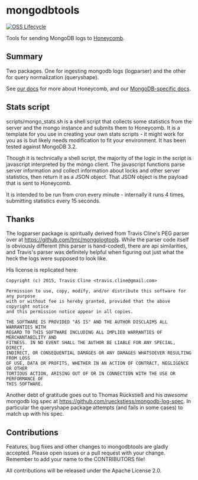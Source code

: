 # mongodbtools

[![OSS Lifecycle](https://img.shields.io/osslifecycle/honeycombio/mongodbtools?color=success)](https://github.com/honeycombio/home/blob/main/honeycomb-oss-lifecycle-and-practices.md)

Tools for sending MongoDB logs to [Honeycomb](https://honeycomb.io/).

## Summary

Two packages.  One for ingesting mongodb logs (logparser) and the other for query normalization (queryshape).

See [our docs](https://honeycomb.io/docs) for more about Honeycomb, and our [MongoDB-specific docs](https://honeycomb.io/docs/connect/mongodb/).

## Stats script

scripts/mongo_stats.sh is a shell script that collects some statistics from the server and the mongo instance and submits them to Honeycomb. It is a template for you use in creating your own stats scripts - it might work for you as is but likely needs modification to fit your environment. It has been tested against MongoDB 3.2.

Though it is technically a shell script, the majority of the logic in the script is javascript interpreted by the mongo client. The javascript functions parse server information and collect information about locks and other server statistics, then return it as a JSON object. That JSON object is the payload that is sent to Honeycomb.

It is intended to be run from cron every minute - internally it runs 4 times, submitting statistics every 15 seconds.

## Thanks

The logparser package is spiritually derived from Travis Cline's PEG
parser over at https://github.com/tmc/mongologtools.  While the parser
code itself is obviously different (this parser is hand-coded),
there are api similarities, and Travis's parser was definitely helpful
when figuring out just what the heck the logs were supposed to look like.

His license is replicated here:

```
Copyright (c) 2015, Travis Cline <travis.cline@gmail.com>

Permission to use, copy, modify, and/or distribute this software for any purpose
with or without fee is hereby granted, provided that the above copyright notice
and this permission notice appear in all copies.

THE SOFTWARE IS PROVIDED "AS IS" AND THE AUTHOR DISCLAIMS ALL WARRANTIES WITH
REGARD TO THIS SOFTWARE INCLUDING ALL IMPLIED WARRANTIES OF MERCHANTABILITY AND
FITNESS. IN NO EVENT SHALL THE AUTHOR BE LIABLE FOR ANY SPECIAL, DIRECT,
INDIRECT, OR CONSEQUENTIAL DAMAGES OR ANY DAMAGES WHATSOEVER RESULTING FROM LOSS
OF USE, DATA OR PROFITS, WHETHER IN AN ACTION OF CONTRACT, NEGLIGENCE OR OTHER
TORTIOUS ACTION, ARISING OUT OF OR IN CONNECTION WITH THE USE OR PERFORMANCE OF
THIS SOFTWARE.
```

Another debt of gratitude goes out to Thomas Rückstieß and his
_awesome_ mongodb log spec at
https://github.com/rueckstiess/mongodb-log-spec.  In particular the
queryshape package attempts (and fails in some cases) to match up with his spec.

## Contributions

Features, bug fixes and other changes to mongodbtools are gladly accepted. Please
open issues or a pull request with your change. Remember to add your name to the
CONTRIBUTORS file!

All contributions will be released under the Apache License 2.0.
